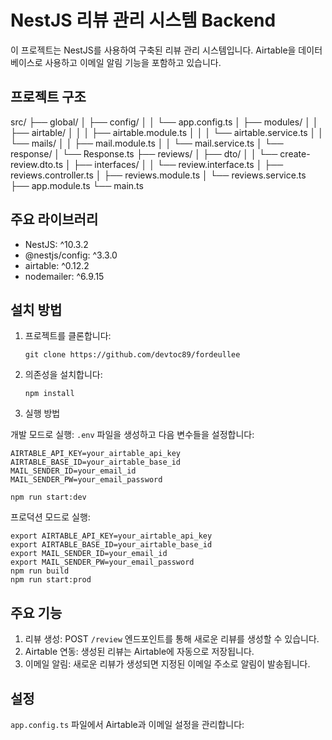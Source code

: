 # NestJS 리뷰 관리 시스템 Backend

이 프로젝트는 NestJS를 사용하여 구축된 리뷰 관리 시스템입니다. 
Airtable을 데이터베이스로 사용하고 이메일 알림 기능을 포함하고 있습니다.

## 프로젝트 구조

src/
├── global/
│ ├── config/
│ │ └── app.config.ts
│ ├── modules/
│ │ ├── airtable/
│ │ │ ├── airtable.module.ts
│ │ │ └── airtable.service.ts
│ │ └── mails/
│ │ ├── mail.module.ts
│ │ └── mail.service.ts
│ └── response/
│ └── Response.ts
├── reviews/
│ ├── dto/
│ │ └── create-review.dto.ts
│ ├── interfaces/
│ │ └── review.interface.ts
│ ├── reviews.controller.ts
│ ├── reviews.module.ts
│ └── reviews.service.ts
├── app.module.ts
└── main.ts

## 주요 라이브러리

- NestJS: ^10.3.2
- @nestjs/config: ^3.3.0
- airtable: ^0.12.2
- nodemailer: ^6.9.15

## 설치 방법

1. 프로젝트를 클론합니다:
   ```
   git clone https://github.com/devtoc89/fordeullee
   ```

2. 의존성을 설치합니다:
   ```
   npm install
   ```


3. 실행 방법

개발 모드로 실행:
   `.env` 파일을 생성하고 다음 변수들을 설정합니다:
   ```
   AIRTABLE_API_KEY=your_airtable_api_key
   AIRTABLE_BASE_ID=your_airtable_base_id
   MAIL_SENDER_ID=your_email_id
   MAIL_SENDER_PW=your_email_password
   ```
  ```
  npm run start:dev
  ```

프로덕션 모드로 실행:
  ```
  export AIRTABLE_API_KEY=your_airtable_api_key
  export AIRTABLE_BASE_ID=your_airtable_base_id
  export MAIL_SENDER_ID=your_email_id
  export MAIL_SENDER_PW=your_email_password
  npm run build
  npm run start:prod
  ```

## 주요 기능

1. 리뷰 생성: POST `/review` 엔드포인트를 통해 새로운 리뷰를 생성할 수 있습니다.
2. Airtable 연동: 생성된 리뷰는 Airtable에 자동으로 저장됩니다.
3. 이메일 알림: 새로운 리뷰가 생성되면 지정된 이메일 주소로 알림이 발송됩니다.

## 설정
`app.config.ts` 파일에서 Airtable과 이메일 설정을 관리합니다:
